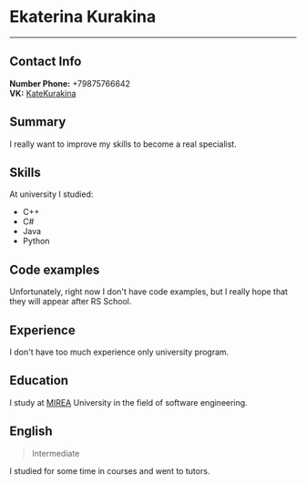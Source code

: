 # Ekaterina Kurakina
***
## Contact Info
**Number Phone:** +79875766642  
**VK:** [KateKurakina](https://vk.com/idkatekurakina)

## Summary
I really want to improve my skills to become a real specialist.

## Skills
At university I studied:
* C++
* C#
* Java
* Python

## Code examples
Unfortunately, right now I don't have code examples, but I really hope that they will appear after RS School.

## Experience
I don't have too much experience only university program.

## Education
I study at [MIREA](https://www.mirea.ru/) University in the field of software engineering.

## English
> Intermediate  

I studied for some time in courses and went to tutors.
